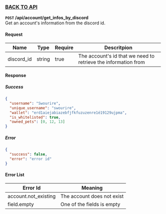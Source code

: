 ### [BACK TO API](../../API.md)

**``POST`` /api/account/get_infos_by_discord**  
Get an account's information from the discord id.

#### Request
| Name       | Type   | Require | Descritpion                                                    |
| ---------- | ------ | ------- | -------------------------------------------------------------- |
| discord_id | string | true    | The account's id that we need to retrieve the information from |

#### Response
##### Success
```json
{
  "username": "Swourire",
  "unique_username": "swourire",
  "wallet": "erd1aiejabiazebfjfkfuzuzenre1é19129ujpma",
  "is_whitelisted": true,
  "owned_pets": [0, 12, 13]
}
```

##### Error
```json
{
  "success": false,
  "error": "error id"
}
```

#### Error List
| Error Id             | Meaning                    |
| -------------------- | -------------------------- |
| account.not_existing | The account does not exist |
| field.empty          | One of the fields is empty |